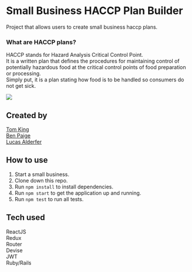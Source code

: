 # Small Business HACCP Plan Builder

Project that allows users to create small business haccp plans. 

### What are HACCP plans?
HACCP stands for Hazard Analysis Critical
Control Point.  
It is a written plan that defines the
procedures for maintaining control of
potentially hazardous food at the critical
control points of food preparation or
processing.  
Simply put, it is a plan stating how food is to
be handled so consumers do not get sick. 

<img src="https://github.com/benjaminpaige/haccp/blob/master/src/assets/HACCP-welcome-page.png" />

## Created by
[Tom King](https://github.com/tomkingkong)  
[Ben Paige](https://github.com/benjaminpaige)    
[Lucas Alderfer](https://github.com/LucasAlderfer)  

## How to use
1. Start a small business.
1. Clone down this repo.
1. Run `npm install` to install dependencies.
1. Run `npm start` to get the application up and running.
1. Run `npm test` to run all tests.

## Tech used
ReactJS  
Redux  
Router  
Devise  
JWT  
Ruby/Rails  

